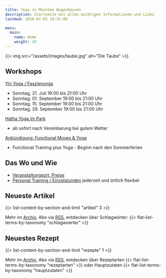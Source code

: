 ```yaml
---
title: Yoga in München Bogenhausen
description: Startseite mit allen wichtigen Informationen und Links
lastmod: 2019-07-02 19:51:00

menu:
  main:
    name: Home
    weight: 10
---
```

{{< img src="/assets/images/taube.jpg" alt="Die Taube" >}}


## Workshops

[Yin Yoga / Faszienyoga][7]

- Sonntag, 21. Juli 19:00 bis 21:00 Uhr
- Sonntag, 01. September 19:00 bis 21:00 Uhr
- Sonntag, 15. September 19:00 bis 21:00 Uhr
- Sonntag, 29. September 19:00 bis 21:00 Uhr


[Hatha Yoga im Park][6]

- ab sofort nach Vereinbarung bei gutem Wetter

[Ankündigung: Functional Moves & Yoga][8]

- Functional Training plus Yoga - Beginn nach den Sommerferien



[6]: /workshops/#hathayogaworkshop
[7]: /workshops/#yinyogaworkshop
[8]: /functional-training


## Das Wo und Wie

- [Veranstaltungsort, Preise][9]
- [Personal Training / Einzelstunden][1] jederzeit und örtlich flexibel

[9]: /workshops/#konditionen
[1]: /personal-training


## Neueste Artikel

{{< list-content-by-section-and-limit "artikel" 3 >}}

Mehr im [Archiv][10], Abo via [RSS][11], entdecken über Schlagwörter: {{< flat-list-terms-by-taxonomy "schlagwoerter" >}}

[10]: /artikel/
[11]: /artikel/index.xml


## Neuestes Rezept

{{< list-content-by-section-and-limit "rezepte" 1 >}}

Mehr im [Archiv][12], Abo via [RSS][13], entdecken über Rezeptarten {{< flat-list-terms-by-taxonomy "rezeptarten" >}} oder Hauptzutaten {{< flat-list-terms-by-taxonomy "hauptzutaten" >}}

[12]: /rezepte/
[13]: /rezepte/index.xml
